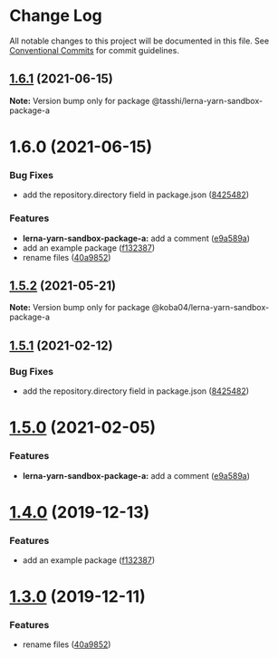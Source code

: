 # Change Log

All notable changes to this project will be documented in this file.
See [Conventional Commits](https://conventionalcommits.org) for commit guidelines.

## [1.6.1](https://github.com/tasshi-playground/lerna-yarn-sandbox/compare/@tasshi/lerna-yarn-sandbox-package-a@1.6.0...@tasshi/lerna-yarn-sandbox-package-a@1.6.1) (2021-06-15)

**Note:** Version bump only for package @tasshi/lerna-yarn-sandbox-package-a





# 1.6.0 (2021-06-15)


### Bug Fixes

* add the repository.directory field in package.json ([8425482](https://github.com/tasshi-playground/lerna-yarn-sandbox/commit/84254829de1f98ab43c93883e1c678a87947049a))


### Features

* **lerna-yarn-sandbox-package-a:** add a comment ([e9a589a](https://github.com/tasshi-playground/lerna-yarn-sandbox/commit/e9a589ac8d508a99d2036754bba9bbe2a63ec50f))
* add an example package ([f132387](https://github.com/tasshi-playground/lerna-yarn-sandbox/commit/f132387e87c1fc76aeb1faa155dab118d596dd8c))
* rename files ([40a9852](https://github.com/tasshi-playground/lerna-yarn-sandbox/commit/40a985216e036ea8feb5d376dd83e2a3789f110a))





## [1.5.2](https://github.com/koba04/lerna-yarn-sandbox/compare/@koba04/lerna-yarn-sandbox-package-a@1.5.1...@koba04/lerna-yarn-sandbox-package-a@1.5.2) (2021-05-21)

**Note:** Version bump only for package @koba04/lerna-yarn-sandbox-package-a





## [1.5.1](https://github.com/koba04/lerna-yarn-sandbox/compare/@koba04/lerna-yarn-sandbox-package-a@1.5.0...@koba04/lerna-yarn-sandbox-package-a@1.5.1) (2021-02-12)


### Bug Fixes

* add the repository.directory field in package.json ([8425482](https://github.com/koba04/lerna-yarn-sandbox/commit/84254829de1f98ab43c93883e1c678a87947049a))





# [1.5.0](https://github.com/koba04/lerna-yarn-sandbox/compare/@koba04/lerna-yarn-sandbox-package-a@1.4.0...@koba04/lerna-yarn-sandbox-package-a@1.5.0) (2021-02-05)


### Features

* **lerna-yarn-sandbox-package-a:** add a comment ([e9a589a](https://github.com/koba04/lerna-yarn-sandbox/commit/e9a589ac8d508a99d2036754bba9bbe2a63ec50f))





# [1.4.0](https://github.com/koba04/lerna-yarn-sandbox/compare/@koba04/lerna-yarn-sandbox-package-a@1.3.0...@koba04/lerna-yarn-sandbox-package-a@1.4.0) (2019-12-13)


### Features

* add an example package ([f132387](https://github.com/koba04/lerna-yarn-sandbox/commit/f132387e87c1fc76aeb1faa155dab118d596dd8c))





# [1.3.0](https://github.com/koba04/lerna-yarn-sandbox/compare/@koba04/lerna-yarn-sandbox-package-a@1.1.0...@koba04/lerna-yarn-sandbox-package-a@1.3.0) (2019-12-11)


### Features

* rename files ([40a9852](https://github.com/koba04/lerna-yarn-sandbox/commit/40a985216e036ea8feb5d376dd83e2a3789f110a))
